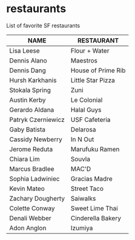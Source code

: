 # restaurants
List of favorite SF restaurants

 NAME | RESTAURANT 
---|---
Lisa Leese | Flour + Water
Dennis Alano | Maestros
Dennis Dang | House of Prime Rib
Hursh Karkhanis | Little Star Pizza
Stokala Spring | Zuni
Austin Kerby | Le Colonial
Gerardo Aldana | Halal Guys
Patryk Czerniewicz | USF Cafeteria
Gaby Batista | Delarosa
Cassidy Newberry | In N Out
Jerome Reduta | Marufuku Ramen
Chiara Lim | Souvla
Marcus Bradlee | MAC'D
Sophia Ladwiniec | Gracias Madre
Kevin Mateo | Street Taco
Zachary Dougherty | Saiwalks
Colette Conway | Sweet Lime Thai
Denali Webber | Cinderella Bakery
Adon Anglon | Izumiya
